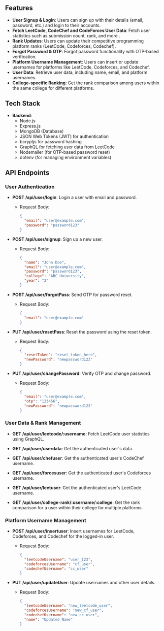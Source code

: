 
## Features

- **User Signup & Login**: Users can sign up with their details (email, password, etc.) and login to their accounts.
- **Fetch LeetCode, CodeChef and CodeForces User Data**: Fetch user statistics such as submission count, rank, and more .
- **Rank Updates**: Users can update their competitive programming platform ranks (LeetCode, Codeforces, Codechef).
- **Forgot Password & OTP**: Forgot password functionality with OTP-based verification.
- **Platform Username Management**: Users can insert or update usernames for platforms like LeetCode, Codeforces, and Codechef.
- **User Data**: Retrieve user data, including name, email, and platform usernames.
- **College-specific Ranking**: Get the rank comparison among users within the same college for different platforms.

## Tech Stack

- **Backend**: 
  - Node.js
  - Express.js
  - MongoDB (Database)
  - JSON Web Tokens (JWT) for authentication
  - bcryptjs for password hashing
  - GraphQL for fetching user data from LeetCode
  - Nodemailer (for OTP-based password reset)
  - dotenv (for managing environment variables)

## API Endpoints

### User Authentication

- **POST /api/user/login**: Login a user with email and password.
  - Request Body:
    ```json
    {
      "email": "user@example.com",
      "password": "password123"
    }
    ```

- **POST /api/user/signup**: Sign up a new user.
  - Request Body:
    ```json
    {
      "name": "John Doe",
      "email": "user@example.com",
      "password": "password123",
      "college": "ABC University",
      "year": "2"
    }
    ```

- **POST /api/user/forgotPass**: Send OTP for password reset.
  - Request Body:
    ```json
    {
      "email": "user@example.com"
    }
    ```

- **PUT /api/user/resetPass**: Reset the password using the reset token.
  - Request Body:
    ```json
    {
      "resetToken": "reset_token_here",
      "newPassword": "newpassword123"
    }
    ```

- **PUT /api/user/changePassword**: Verify OTP and change password.
  - Request Body:
    ```json
    {
      "email": "user@example.com",
      "otp": "123456",
      "newPassword": "newpassword123"
    }
    ```

### User Data & Rank Management

- **GET /api/user/leetcode/:username**: Fetch LeetCode user statistics using GraphQL.
  
- **GET /api/user/userdata**: Get the authenticated user's data.
  
- **GET /api/user/chefuser**: Get the authenticated user's CodeChef username.
  
- **GET /api/user/forcesuser**: Get the authenticated user's Codeforces username.
  
- **GET /api/user/leetuser**: Get the authenticated user's LeetCode username.

- **GET /api/user/college-rank/:username/:college**: Get the rank comparison for a user within their college for multiple platforms.

### Platform Username Management

- **POST /api/user/insertuser**: Insert usernames for LeetCode, Codeforces, and Codechef for the logged-in user.
  - Request Body:
    ```json
    {
      "leetcodeUsername": "user_123",
      "codeforcesUsername": "cf_user",
      "codechefUsername": "cc_user"
    }
    ```

- **PUT /api/user/updateUser**: Update usernames and other user details.
  - Request Body:
    ```json
    {
      "leetcodeUsername": "new_leetcode_user",
      "codeforcesUsername": "new_cf_user",
      "codechefUsername": "new_cc_user",
      "name": "Updated Name"
    }
    ```
